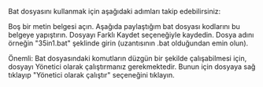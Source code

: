 Bat dosyasını kullanmak için aşağıdaki adımları takip edebilirsiniz:

Boş bir metin belgesi açın. Aşağıda paylaştığım bat dosyası kodlarını bu belgeye yapıştırın. Dosyayı Farklı Kaydet seçeneğiyle kaydedin. Dosya adını örneğin "35in1.bat" şeklinde girin (uzantısının .bat olduğundan emin olun).

Önemli: Bat dosyasındaki komutların düzgün bir şekilde çalışabilmesi için, dosyayı Yönetici olarak çalıştırmanız gerekmektedir. Bunun için dosyaya sağ tıklayıp "Yönetici olarak çalıştır" seçeneğini tıklayın.